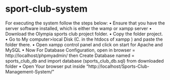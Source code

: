 # sport-club-system
For executing the system follow the steps below:
•	Ensure that you have the server software installed, which is either the wamp or xampp server
•	Download the Olympia sports club project folder.
•	Copy the folder project.
•	Go to My computer>local Disk (C. in the htdocs of xampp ) and paste the folder there.
•	Open xampp control panel and click on start for Apache and MySQL 
•	 Now For Database Configuration, open in browser = http://localhost/phpmyadmin/ then Create Database named = sports_club_db and import database (sports_club_db.sql) from downloaded folder
•	Open Your browser put inside “http://localhost/Sports-Club-Management-System/”
